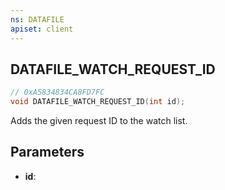 ```yaml
---
ns: DATAFILE
apiset: client
---
```

## DATAFILE_WATCH_REQUEST_ID

```c
// 0xA5834834CA8FD7FC
void DATAFILE_WATCH_REQUEST_ID(int id);
```

Adds the given request ID to the watch list.

## Parameters
* **id**:
